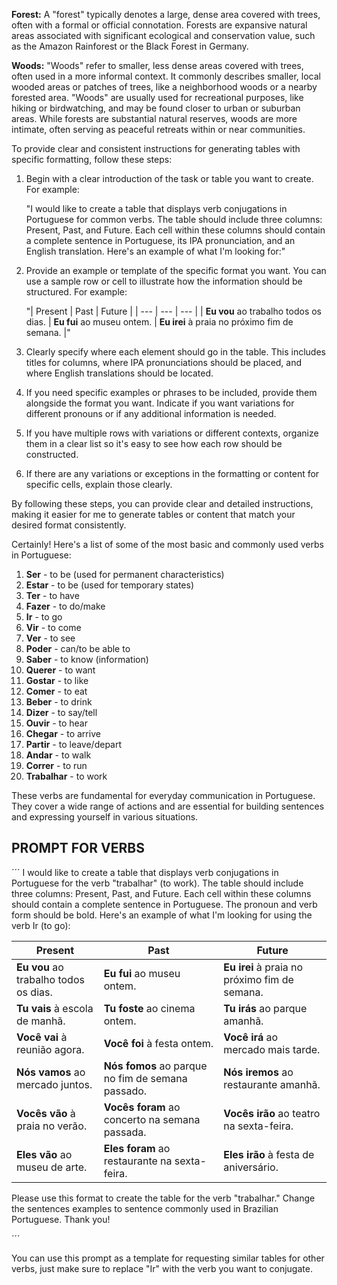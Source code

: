 


**Forest:** A "forest" typically denotes a large, dense area covered with trees, often with a formal or official connotation. Forests are expansive natural areas associated with significant ecological and conservation value, such as the Amazon Rainforest or the Black Forest in Germany.

**Woods:** "Woods" refer to smaller, less dense areas covered with trees, often used in a more informal context. It commonly describes smaller, local wooded areas or patches of trees, like a neighborhood woods or a nearby forested area. "Woods" are usually used for recreational purposes, like hiking or birdwatching, and may be found closer to urban or suburban areas. While forests are substantial natural reserves, woods are more intimate, often serving as peaceful retreats within or near communities.







To provide clear and consistent instructions for generating tables with specific formatting, follow these steps:

1. Begin with a clear introduction of the task or table you want to create. For example:

   "I would like to create a table that displays verb conjugations in Portuguese for common verbs. The table should include three columns: Present, Past, and Future. Each cell within these columns should contain a complete sentence in Portuguese, its IPA pronunciation, and an English translation. Here's an example of what I'm looking for:"

2. Provide an example or template of the specific format you want. You can use a sample row or cell to illustrate how the information should be structured. For example:

   "| Present | Past | Future |
    | --- | --- | --- |
    | **Eu vou** ao trabalho todos os dias. | **Eu fui** ao museu ontem. | **Eu irei** à praia no próximo fim de semana. |"

3. Clearly specify where each element should go in the table. This includes titles for columns, where IPA pronunciations should be placed, and where English translations should be located.

4. If you need specific examples or phrases to be included, provide them alongside the format you want. Indicate if you want variations for different pronouns or if any additional information is needed.

5. If you have multiple rows with variations or different contexts, organize them in a clear list so it's easy to see how each row should be constructed.

6. If there are any variations or exceptions in the formatting or content for specific cells, explain those clearly.

By following these steps, you can provide clear and detailed instructions, making it easier for me to generate tables or content that match your desired format consistently.


Certainly! Here's a list of some of the most basic and commonly used verbs in Portuguese:

1. **Ser** - to be (used for permanent characteristics)
2. **Estar** - to be (used for temporary states)
3. **Ter** - to have
4. **Fazer** - to do/make
5. **Ir** - to go
6. **Vir** - to come
7. **Ver** - to see
8. **Poder** - can/to be able to
9. **Saber** - to know (information)
10. **Querer** - to want
11. **Gostar** - to like
12. **Comer** - to eat
13. **Beber** - to drink
14. **Dizer** - to say/tell
15. **Ouvir** - to hear
16. **Chegar** - to arrive
17. **Partir** - to leave/depart
18. **Andar** - to walk
19. **Correr** - to run
20. **Trabalhar** - to work

These verbs are fundamental for everyday communication in Portuguese. They cover a wide range of actions and are essential for building sentences and expressing yourself in various situations.


## PROMPT FOR VERBS
´´´
I would like to create a table that displays verb conjugations in Portuguese for the verb "trabalhar" (to work). The table should include three columns: Present, Past, and Future. Each cell within these columns should contain a complete sentence in Portuguese. The pronoun and verb form should be bold. Here's an example of what I'm looking for using the verb Ir (to go):

| Present | Past | Future |
| --- | --- | --- |
| **Eu vou** ao trabalho todos os dias. | **Eu fui** ao museu ontem. | **Eu irei** à praia no próximo fim de semana. |
| **Tu vais** à escola de manhã. | **Tu foste** ao cinema ontem. | **Tu irás** ao parque amanhã. |
| **Você vai** à reunião agora. | **Você foi** à festa ontem. | **Você irá** ao mercado mais tarde. |
| **Nós vamos** ao mercado juntos. | **Nós fomos** ao parque no fim de semana passado. | **Nós iremos** ao restaurante amanhã. |
| **Vocês vão** à praia no verão. | **Vocês foram** ao concerto na semana passada. | **Vocês irão** ao teatro na sexta-feira. |
| **Eles vão** ao museu de arte. | **Eles foram** ao restaurante na sexta-feira. | **Eles irão** à festa de aniversário. |

Please use this format to create the table for the verb "trabalhar." Change the sentences examples to sentence commonly used in Brazilian Portuguese.  Thank you!

´´´


You can use this prompt as a template for requesting similar tables for other verbs, just make sure to replace "Ir" with the verb you want to conjugate.
